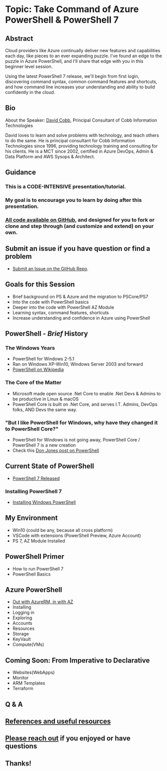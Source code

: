# Topic: Take Command of Azure PowerShell & PowerShell 7

## Abstract
Cloud providers like Azure continually deliver new features and capabilities each day, like pieces to an ever expanding puzzle. I've found an edge to the puzzle in Azure PowerShell, and I'll share that edge with you in this beginner level session.

Using the latest PowerShell 7 release, we'll begin from first login, discovering command syntax, common command features and shortcuts, and how command line increases your understanding and ability to build confidently in the cloud.

## Bio
About the Speaker:
[David Cobb](https://davidcobb.net), Principal Consultant of Cobb Information Technologies

David loves to learn and solve problems with technology, and teach others to do the same. He is principal consultant for Cobb Information Technologies since 1996, providing technology training and consulting for his clients. He is a MCT since 2002, certified in Azure DevOps, Admin & Data Platform and AWS Sysops & Architect.

## Guidance
### This is a CODE-INTENSIVE presentation/tutorial. 
### My goal is to encourage you to learn by doing after this presentation.
### [All code available on GitHub](https://github.com/dave-007/Take-Command-of-Azure-PowerShell-PowerShell-7), and designed for you to fork or clone and step through (and customize and extend) on your own.

## Submit an issue if you have question or find a problem 

* [Submit an Issue on the GitHub Repo](https://github.com/dave-007/Take-Command-of-Azure-PowerShell-PowerShell-7/issues).

## Goals for this Session

* Brief background on PS & Azure and the migration to PSCore/PS7
* Into the code with PowerShell basics
* Deeper into the code with PowerShell AZ Module
* Learning syntax, command features, shortcuts
* Increase understanding and confidence in Azure using PowerShell

## PowerShell - _Brief_ History

### The Windows Years

* PowerShell for Windows 2-5.1
* Ran on Windows XP-Win10, Windows Server 2003 and forward
* [PowerShell on Wikipedia](https://en.wikipedia.org/wiki/PowerShell)
  
### The Core of the Matter

* Microsoft made open source .Net Core to enable .Net Devs & Admins to be productive in Linux & macOS
* PowerShell Core is built on .Net Core, and serves I.T. Admins, DevOps folks, AND Devs the same way.

### "But I like PowerShell for Windows, why have they changed it to PowerShell Core?"

* PowerShell for Windows is not going away, PowerShell Core / PowerShell 7 is a new creation
* Check this [Don Jones post on PowerShell](https://powershell.org/2018/01/can-we-talk-about-powershell-core-6-0/)
  
## Current State of PowerShell

* [PowerShell 7 Released](https://devblogs.microsoft.com/powershell/announcing-PowerShell-7-0//)
  
### Installing PowerShell 7

* [Installing Windows PowerShell](https://docs.microsoft.com/en-us/powershell/scripting/install/installing-windows-powershell?view=powershell-7)

## My Environment

* Win10 (could be any, because all cross platform)
* VSCode with extensions (PowerShell Preview, Azure Account)
* PS 7, AZ Module Installed
  
## PowerShell Primer

* How to run PowerShell 7
* PowerShell Basics
  
## Azure PowerShell

* [Out with AzureRM, in with AZ](https://azure.microsoft.com/en-us/blog/azure-powershell-cross-platform-az-module-replacing-azurerm/)
* Installing
* Logging in
* Exploring
* Accounts
* Resources
* Storage
* KeyVault
* Compute(VMs)

## Coming Soon: From Imperative to Declarative 

* Websites(WebApps)
* Monitor
* ARM Templates
* Terraform

## Q & A

## [References and useful resources](./references.md)

## [Please reach out](https://davidcobb.net/index.php/contact/) if you enjoyed or have questions

## Thanks!                                                                                                                                                                                                                                                                                                                                                                                                                                                